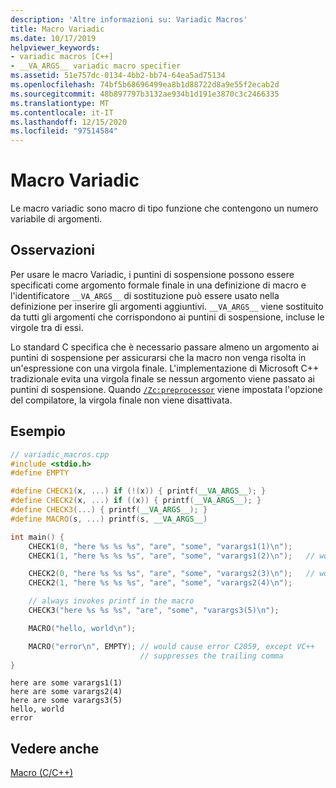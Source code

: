```yaml
---
description: 'Altre informazioni su: Variadic Macros'
title: Macro Variadic
ms.date: 10/17/2019
helpviewer_keywords:
- variadic macros [C++]
- __VA_ARGS__ variadic macro specifier
ms.assetid: 51e757dc-0134-4bb2-bb74-64ea5ad75134
ms.openlocfilehash: 74bf5b68696499ea8b1d88722d8a9e55f2ecab2d
ms.sourcegitcommit: 48b897797b3132ae934b1d191e3870c3c2466335
ms.translationtype: MT
ms.contentlocale: it-IT
ms.lasthandoff: 12/15/2020
ms.locfileid: "97514584"
---
```

# <a name="variadic-macros"></a>Macro Variadic

Le macro variadic sono macro di tipo funzione che contengono un numero variabile di argomenti.

## <a name="remarks"></a>Osservazioni

Per usare le macro Variadic, i puntini di sospensione possono essere specificati come argomento formale finale in una definizione di macro e l'identificatore `__VA_ARGS__` di sostituzione può essere usato nella definizione per inserire gli argomenti aggiuntivi.  `__VA_ARGS__` viene sostituito da tutti gli argomenti che corrispondono ai puntini di sospensione, incluse le virgole tra di essi.

Lo standard C specifica che è necessario passare almeno un argomento ai puntini di sospensione per assicurarsi che la macro non venga risolta in un'espressione con una virgola finale. L'implementazione di Microsoft C++ tradizionale evita una virgola finale se nessun argomento viene passato ai puntini di sospensione. Quando [`/Zc:preprocessor`](../build/reference/zc-preprocessor.md) viene impostata l'opzione del compilatore, la virgola finale non viene disattivata.

## <a name="example"></a>Esempio

```cpp
// variadic_macros.cpp
#include <stdio.h>
#define EMPTY

#define CHECK1(x, ...) if (!(x)) { printf(__VA_ARGS__); }
#define CHECK2(x, ...) if ((x)) { printf(__VA_ARGS__); }
#define CHECK3(...) { printf(__VA_ARGS__); }
#define MACRO(s, ...) printf(s, __VA_ARGS__)

int main() {
    CHECK1(0, "here %s %s %s", "are", "some", "varargs1(1)\n");
    CHECK1(1, "here %s %s %s", "are", "some", "varargs1(2)\n");   // won't print

    CHECK2(0, "here %s %s %s", "are", "some", "varargs2(3)\n");   // won't print
    CHECK2(1, "here %s %s %s", "are", "some", "varargs2(4)\n");

    // always invokes printf in the macro
    CHECK3("here %s %s %s", "are", "some", "varargs3(5)\n");

    MACRO("hello, world\n");

    MACRO("error\n", EMPTY); // would cause error C2059, except VC++
                             // suppresses the trailing comma
}
```

```Output
here are some varargs1(1)
here are some varargs2(4)
here are some varargs3(5)
hello, world
error
```

## <a name="see-also"></a>Vedere anche

[Macro (C/C++)](../preprocessor/macros-c-cpp.md)

